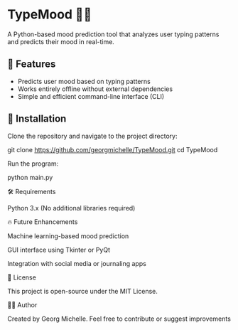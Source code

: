 

# TypeMood 🧠💬  

A Python-based mood prediction tool that analyzes user typing patterns and predicts their mood in real-time.  

## 📌 Features  
- Predicts user mood based on typing patterns  
- Works entirely offline without external dependencies  
- Simple and efficient command-line interface (CLI)  

## 🚀 Installation  
Clone the repository and navigate to the project directory:  

git clone https://github.com/georgmichelle/TypeMood.git
cd TypeMood

Run the program:

python main.py

🛠 Requirements

Python 3.x (No additional libraries required)


🔥 Future Enhancements

Machine learning-based mood prediction

GUI interface using Tkinter or PyQt

Integration with social media or journaling apps


📜 License

This project is open-source under the MIT License.

👨‍💻 Author

Created by Georg Michelle. Feel free to contribute or suggest improvements

